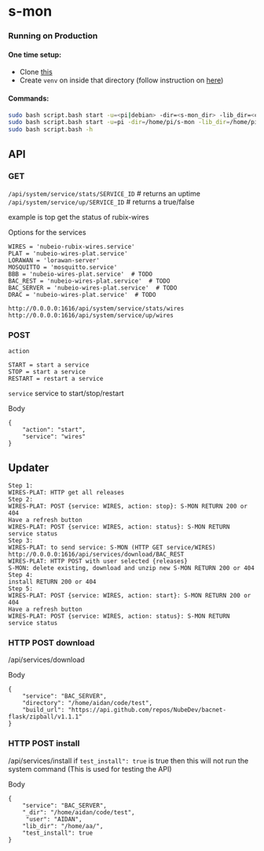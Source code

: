 # s-mon

### Running on Production

#### One time setup:
- Clone [this](https://github.com/NubeIO/common-py-libs)
- Create `venv` on inside that directory (follow instruction on [here](https://github.com/NubeIO/common-py-libs#how-to-create))

#### Commands:
```bash
sudo bash script.bash start -u=<pi|debian> -dir=<s-mon_dir> -lib_dir=<common-py-libs-dir>
sudo bash script.bash start -u=pi -dir=/home/pi/s-mon -lib_dir=/home/pi/common-py-libs
sudo bash script.bash -h
```

## API

### GET
`/api/system/service/stats/SERVICE_ID` # returns an uptime
`/api/system/service/up/SERVICE_ID`  # returns a true/false

example is top get the status of rubix-wires

Options for the services

```
WIRES = 'nubeio-rubix-wires.service'
PLAT = 'nubeio-wires-plat.service'
LORAWAN = 'lorawan-server'
MOSQUITTO = 'mosquitto.service'
BBB = 'nubeio-wires-plat.service'  # TODO
BAC_REST = 'nubeio-wires-plat.service'  # TODO
BAC_SERVER = 'nubeio-wires-plat.service'  # TODO
DRAC = 'nubeio-wires-plat.service'  # TODO
```


```
http://0.0.0.0:1616/api/system/service/stats/wires
http://0.0.0.0:1616/api/system/service/up/wires
```


### POST

`action`
```
START = start a service
STOP = start a service
RESTART = restart a service
```

`service`
service to start/stop/restart

Body
```
{
    "action": "start",
    "service": "wires"
}
```

## Updater


```
Step 1:
WIRES-PLAT: HTTP get all releases
Step 2: 
WIRES-PLAT: POST {service: WIRES, action: stop}: S-MON RETURN 200 or 404
Have a refresh button 
WIRES-PLAT: POST {service: WIRES, action: status}: S-MON RETURN service status
Step 3: 
WIRES-PLAT: to send service: S-MON (HTTP GET service/WIRES) http://0.0.0.0:1616/api/services/download/BAC_REST
WIRES-PLAT: HTTP POST with user selected {releases}  
S-MON: delete existing, download and unzip new S-MON RETURN 200 or 404
Step 4: 
install RETURN 200 or 404
Step 5: 
WIRES-PLAT: POST {service: WIRES, action: start}: S-MON RETURN 200 or 404
Have a refresh button 
WIRES-PLAT: POST {service: WIRES, action: status}: S-MON RETURN service status
```


### HTTP POST download
/api/services/download

Body
```
{
    "service": "BAC_SERVER",
    "directory": "/home/aidan/code/test",
    "build_url": "https://api.github.com/repos/NubeDev/bacnet-flask/zipball/v1.1.1"
}
```

### HTTP POST install
/api/services/install
if `test_install": true` is true then this will not run the system command (This is used for testing the API)

Body
```
{   
    "service": "BAC_SERVER",
    "_dir": "/home/aidan/code/test",
     "user": "AIDAN",
    "lib_dir": "/home/aa/",
    "test_install": true
}
```

